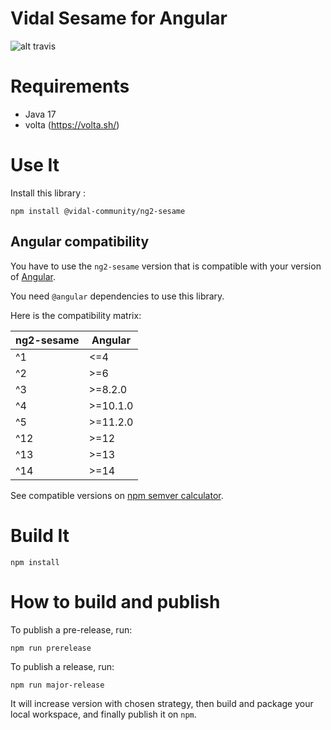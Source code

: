 Vidal Sesame for Angular
===

![alt travis](https://api.travis-ci.org/vidal-community/ng2-sesame.svg?branch=master)

# Requirements

- Java 17
- volta (https://volta.sh/)

# Use It

Install this library :

    npm install @vidal-community/ng2-sesame
    
## Angular compatibility

You have to use the `ng2-sesame` version that is compatible with your version of [Angular](https://github.com/angular/angular).

You need `@angular` dependencies to use this library.

Here is the compatibility matrix:

| ng2-sesame | Angular  |
|------------|----------|
| ^1         | <=4      |
| ^2         | >=6      |
| ^3         | >=8.2.0  |
| ^4         | >=10.1.0 |
| ^5         | >=11.2.0 |
| ^12        | >=12     |
| ^13        | >=13     |
| ^14        | >=14     |

See compatible versions on [npm semver calculator](https://semver.npmjs.com).

# Build It

    npm install
    
# How to build and publish

To publish a pre-release, run:

    npm run prerelease
    
To publish a release, run:

    npm run major-release
    
It will increase version with chosen strategy, then build and package your 
local workspace, and finally publish it on `npm`.
